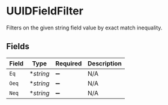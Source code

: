 # UUIDFieldFilter

Filters on the given string field value by exact match inequality.


## Fields

| Field              | Type               | Required           | Description        |
| ------------------ | ------------------ | ------------------ | ------------------ |
| `Eq`               | **string*          | :heavy_minus_sign: | N/A                |
| `Oeq`              | **string*          | :heavy_minus_sign: | N/A                |
| `Neq`              | **string*          | :heavy_minus_sign: | N/A                |